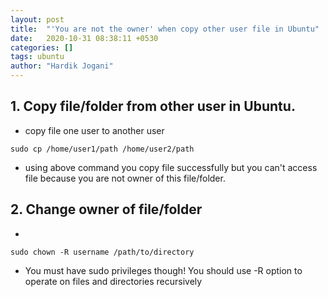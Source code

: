 ```yaml
---
layout: post
title:  "'You are not the owner' when copy other user file in Ubuntu"
date:   2020-10-31 08:38:11 +0530
categories: []
tags: ubuntu
author: "Hardik Jogani"
---
```


## 1. Copy file/folder from other user in Ubuntu.
- copy file one user to another user
``` terminal
sudo cp /home/user1/path /home/user2/path
```
- using above command you copy file successfully but you can't access file because you are not owner of this file/folder.

## 2. Change owner of file/folder
- 
``` terminal
sudo chown -R username /path/to/directory
```
- You must have sudo privileges though!
You should use -R option to operate on files and directories recursively
